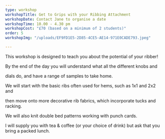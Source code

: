 ```yaml
---
type: workshop
workshopTitle: Get to Grips with your Ribbing Attachment
workshopDate: Contact Jane to organise a date
workshopTime: 10.00 - 4.30 pm
workshopCost: "£70 (based on a minimum of 2 students)"
order: 5
workshopImg: "/uploads/EF9FD1E5-2D85-4CE5-AE14-971E0CADE793.jpeg"

---
```

This workshop is designed to teach you about the potential of your ribber!

By the end of the day you will understand what all the different knobs and 

dials do, and have a range of samples to take home.

We will start with the basic ribs often used for hems, such as 1x1 and 2x2 and

then move onto more decorative rib fabrics, which incorporate tucks and racking.

We will also knit double bed patterns working with punch cards.

I will supply you with tea & coffee (or your choice of drink) but ask that you bring a packed lunch.